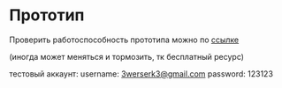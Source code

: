# Прототип
Проверить работоспособность прототипа можно по [ссылке](https://0462-87-249-25-133.eu.ngrok.io/) 

(иногда может меняться и тормозить, тк бесплатный ресурс)

тестовый аккаунт:
username: 3werserk3@gmail.com
password: 123123